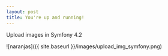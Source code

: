 ```yaml
---
layout: post
title: You're up and running!
---
```


Upload images in Symfony 4.2

![naranjas]({{ site.baseurl }}/images/upload_img_symfony.png)

